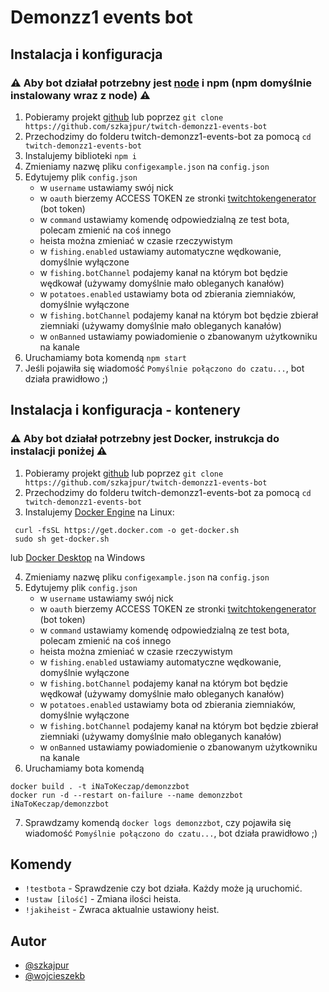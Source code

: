 # Demonzz1 events bot

## Instalacja i konfiguracja

### ⚠️ Aby bot działał potrzebny jest [node](https://nodejs.org/en/download) i npm (npm domyślnie instalowany wraz z node) ⚠️

1. Pobieramy projekt [github](https://github.com/szkajpur/twitch-demonzz1-events-bot/archive/master.zip) lub poprzez `git clone https://github.com/szkajpur/twitch-demonzz1-events-bot`
2. Przechodzimy do folderu twitch-demonzz1-events-bot za pomocą `cd twitch-demonzz1-events-bot`
3. Instalujemy biblioteki `npm i`
4. Zmieniamy nazwę pliku `configexample.json` na `config.json`
5. Edytujemy plik `config.json`
   - w `username` ustawiamy swój nick
   - w `oauth` bierzemy ACCESS TOKEN ze stronki [twitchtokengenerator](https://twitchtokengenerator.com/) (bot token)
   - w `command` ustawiamy komendę odpowiedzialną ze test bota, polecam zmienić na coś innego
   - heista można zmieniać w czasie rzeczywistym
   - w `fishing.enabled` ustawiamy automatyczne wędkowanie, domyślnie wyłączone
   - w `fishing.botChannel` podajemy kanał na którym bot będzie wędkował (używamy domyślnie mało obleganych kanałów)
   - w `potatoes.enabled` ustawiamy bota od zbierania ziemniaków, domyślnie wyłączone
   - w `fishing.botChannel` podajemy kanał na którym bot będzie zbierał ziemniaki (używamy domyślnie mało obleganych kanałów)
   - w `onBanned` ustawiamy powiadomienie o zbanowanym użytkowniku na kanale
6. Uruchamiamy bota komendą `npm start`
7. Jeśli pojawiła się wiadomość `Pomyślnie połączono do czatu...`, bot działa prawidłowo ;)

## Instalacja i konfiguracja - kontenery

### ⚠️ Aby bot działał potrzebny jest Docker, instrukcja do instalacji poniżej ⚠️

1. Pobieramy projekt [github](https://github.com/szkajpur/twitch-demonzz1-events-bot/archive/master.zip) lub poprzez `git clone https://github.com/szkajpur/twitch-demonzz1-events-bot`
2. Przechodzimy do folderu twitch-demonzz1-events-bot za pomocą `cd twitch-demonzz1-events-bot`
3. Instalujemy [Docker Engine](https://docs.docker.com/engine/install/ubuntu/) na Linux:
```
 curl -fsSL https://get.docker.com -o get-docker.sh
 sudo sh get-docker.sh
```
lub [Docker Desktop](https://docs.docker.com/desktop/install/windows-install/) na Windows

4. Zmieniamy nazwę pliku `configexample.json` na `config.json`
5. Edytujemy plik `config.json`
   - w `username` ustawiamy swój nick
   - w `oauth` bierzemy ACCESS TOKEN ze stronki [twitchtokengenerator](https://twitchtokengenerator.com/) (bot token)
   - w `command` ustawiamy komendę odpowiedzialną ze test bota, polecam zmienić na coś innego
   - heista można zmieniać w czasie rzeczywistym
   - w `fishing.enabled` ustawiamy automatyczne wędkowanie, domyślnie wyłączone
   - w `fishing.botChannel` podajemy kanał na którym bot będzie wędkował (używamy domyślnie mało obleganych kanałów)
   - w `potatoes.enabled` ustawiamy bota od zbierania ziemniaków, domyślnie wyłączone
   - w `fishing.botChannel` podajemy kanał na którym bot będzie zbierał ziemniaki (używamy domyślnie mało obleganych kanałów)
   - w `onBanned` ustawiamy powiadomienie o zbanowanym użytkowniku na kanale
6. Uruchamiamy bota komendą
```
docker build . -t iNaToKeczap/demonzzbot
docker run -d --restart on-failure --name demonzzbot iNaToKeczap/demonzzbot
```
7. Sprawdzamy komendą `docker logs demonzzbot`, czy pojawiła się wiadomość `Pomyślnie połączono do czatu...`, bot działa prawidłowo ;)

## Komendy

- `!testbota` - Sprawdzenie czy bot działa. Każdy może ją uruchomić.
- `!ustaw [ilość]` - Zmiana ilości heista. 
- `!jakiheist` - Zwraca aktualnie ustawiony heist.


## Autor

- [@szkajpur](https://www.twitch.tv/szkajpur)
- [@wojcieszekb](https://www.twitch.tv/wojcieszekb)
